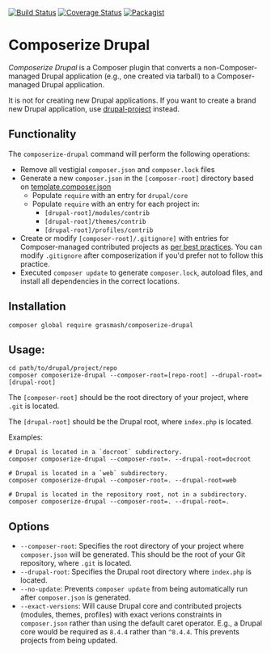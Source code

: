 [![Build Status](https://travis-ci.org/grasmash/composerize-drupal.svg?branch=master)](https://travis-ci.org/grasmash/composerize-drupal) [![Coverage Status](https://coveralls.io/repos/github/grasmash/composerize-drupal/badge.svg?branch=master)](https://coveralls.io/github/grasmash/composerize-drupal?branch=master) [![Packagist](https://img.shields.io/packagist/v/grasmash/composerize-drupal.svg)](https://packagist.org/packages/grasmash/composerize-drupal)

# Composerize Drupal

_Composerize Drupal_ is a Composer plugin that converts a non-Composer-managed Drupal application (e.g., one created via tarball) to a Composer-managed Drupal application.

It is not for creating new Drupal applications. If you want to create a brand new Drupal application, use [drupal-project](https://github.com/drupal-composer/drupal-project) instead.

## Functionality

The `composerize-drupal` command will perform the following operations:

* Remove all vestigial `composer.json` and `composer.lock` files
* Generate a new `composer.json` in the `[composer-root]` directory based on [template.composer.json](template.composer.json)
    * Populate `require` with an entry for `drupal/core`
    * Populate `require` with an entry for each project in:
        * `[drupal-root]/modules/contrib`
        * `[drupal-root]/themes/contrib`
        * `[drupal-root]/profiles/contrib`
* Create or modify `[composer-root]/.gitignore]` with entries for Composer-managed contributed projects as [per best practices](https://getcomposer.org/doc/faqs/should-i-commit-the-dependencies-in-my-vendor-directory.md). You can modify `.gitignore` after composerization if you'd prefer not to follow this practice.
* Executed `composer update` to generate `composer.lock`, autoload files, and install all dependencies in the correct locations.

## Installation

```
composer global require grasmash/composerize-drupal
```

## Usage:
```
cd path/to/drupal/project/repo
composer composerize-drupal --composer-root=[repo-root] --drupal-root=[drupal-root]
```

The `[composer-root]` should be the root directory of your project, where `.git` is located.

The `[drupal-root]` should be the Drupal root, where `index.php` is located.

Examples:
```
# Drupal is located in a `docroot` subdirectory.
composer composerize-drupal --composer-root=. --drupal-root=docroot

# Drupal is located in a `web` subdirectory.
composer composerize-drupal --composer-root=. --drupal-root=web

# Drupal is located in the repository root, not in a subdirectory.
composer composerize-drupal --composer-root=. --drupal-root=.
```

## Options

* `--composer-root`: Specifies the root directory of your project where `composer.json` will be generated. This should be the root of your Git repository, where `.git` is located.
* `--drupal-root`: Specifies the Drupal root directory where `index.php` is located.
* `--no-update`: Prevents `composer update` from being automatically run after `composer.json` is generated.
* `--exact-versions`: Will cause Drupal core and contributed projects (modules, themes, profiles) with exact verions constraints in `composer.json` rather than using the default caret operator. E.g., a Drupal core would be required as `8.4.4` rather than `^8.4.4`. This prevents projects from being updated.
